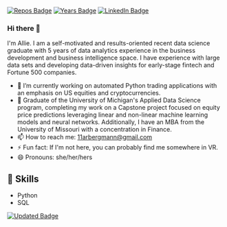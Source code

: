 [![Repos Badge](https://badges.pufler.dev/repos/arbergmann)](https://github.com/arbergmann?tab=repositories)
[![Years Badge](https://badges.pufler.dev/years/arbergmann)](https://github.com/arbergmann)
[![LinkedIn Badge](https://img.shields.io/badge/LinkedIn-Profile-informational?style=flat&logo=linkedin&logoColor=white&color=0D76A8)](https://www.linkedin.com/in/arbergmann/)

### Hi there 👋 

I'm Allie. I am a self-motivated and results-oriented recent data science graduate with 5 years of data analytics experience in the business development and business intelligence space. I have experience with large data sets and developing data-driven insights for early-stage fintech and Fortune 500 companies.

- 🔭 I’m currently working on automated Python trading applications with an emphasis on US equities and cryptocurrencies.
- 🌱 Graduate of the University of Michigan's Applied Data Science program, completing my work on a Capstone project focused on equity price predictions leveraging linear and non-linear machine learning models and neural networks. Additionally, I have an MBA from the University of Missouri with a concentration in Finance.
- 📫 How to reach me: 11arbergmann@gmail.com
- ⚡ Fun fact: If I'm not here, you can probably find me somewhere in VR.
- 😄 Pronouns: she/her/hers

## 💼 Skills
- Python
- SQL

[![Updated Badge](https://badges.pufler.dev/updated/arbergmann/arbergmann)](https://github.com/arbergmann)

<!--

[![Commits Badge](https://badges.pufler.dev/commits/monthly/arbergmann)](https://github.com/arbergmann)
**arbergmann/arbergmann** is a ✨ _special_ ✨ repository because its `README.md` (this file) appears on your GitHub profile.

Here are some ideas to get you started:

- 🔭 I’m currently working on ...
- 🌱 I’m currently learning ...
- 👯 I’m looking to collaborate on ...
- 🤔 I’m looking for help with ...
- 💬 Ask me about ...
- 📫 How to reach me: ...
- 😄 Pronouns: ...
- ⚡ Fun fact: ...
-->
